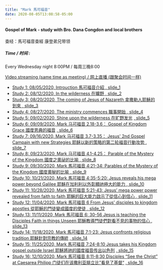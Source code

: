```yaml
---
title: "Mark 馬可福音"
date: 2020-08-05T13:08:58-05:00
---
```


#### Gospel of Mark - study with Bro. Dana Congdon and local brothers
查经：馬可福音查經 康登弟兄带领

##### Time / 时间 :
Every Wednesday night 8:00PM / 每周三晚8:00

[Video streaming (same time as meeting) / 网上直播 (跟聚会时间一样)](https://www.youtube.com/channel/UC7UZEHXdMH0Y3DwmdzITyow)

* [Study 1: 08/05/2020, Introuction 馬可福音介紹 ](https://youtu.be/SwZ5gETpfo0?t=98https://youtu.be/nHVP9hS6llc?t=388) [, slide_1 ](/wed_study/slides/Mark/01markCBM2020-CHI.pdf)
* [Study 2: 08/12/2020, In the wilderness 在曠野 ](https://youtu.be/Fkz0nJBiY1c?t=6) [, slide_2 ](/wed_study/slides/Mark/02markCBM2020-CHI.pdf)
* [Study 3: 08/20/2020, The coming of Jesus of Nazareth 拿撒勒人耶穌的到來 ](https://youtu.be/IRtW6F2NI8g?t=178) [, slide_3 ](/wed_study/slides/Mark/03markCBM2020-CHI.pdf)
* [Study 4: 08/27/2020, The ministry commences 職事開始 ](https://youtu.be/ezDKZY6xjE4?t=85) [, slide_4 ](/wed_study/slides/Mark/04markCBM2020-CHI.pdf)
* [Study 5: 09/02/2020, Shine upon the wilderness 在旷野发光](https://youtu.be/QtJ6N6pyKgE?t=10) [, slide_5 ](/wed_study/slides/Mark/05markCBM2020-CHI.pdf)
* [Study 6: 09/09/2020,  Mark 马可福音 2.18-3.6： Gospel of Kingdom Grace 國度恩典的福音](https://youtu.be/i8mqsb_WGj0?t=206) [, slide_6 ](/wed_study/slides/Mark/06markCBM2020-CHI.pdf)
* [Study 7: 09/16/2020, Mark 马可福音 3.7-3.35： Jesus' 2nd Gospel Campain with new Strategies 耶稣以新的策略的第二轮福音行動攻势 ](https://youtu.be/9DnYdlCW3Oc?t=201) [, slide_7 ](/wed_study/slides/Mark/07MarkCBM2020-CHI.pdf)
* [Study 8: 09/23/2020, Mark 马可福音 4.1-4.25： Parable of the Mystery of the Kingdom 國度之奧祕的比喻 ](https://youtu.be/LmJzi-VPSCE?t=412) [, slide_8 ](/wed_study/slides/Mark/08MarkCBM2020-CHI.pdf)
* [Study 9: 09/30/2020, Mark 馬可福音 4:21-34: Parables of the Mystery of the Kingdom 國度奧秘的比喻 ](https://youtu.be/vu59eX2fMn4?t=42) [, slide_9 ](/wed_study/slides/Mark/09markCBM2020-CHI.pdf)
* [Study 10: 10/21/2020, Mark 馬可福音 4:35-5:20: Jesus reveals his mega power beyond Galilee 耶穌在加利利以外彰顯祂極大的能力 ](https://youtu.be/JLYUmQzFmdI?t=120) [, slide_10 ](/wed_study/slides/Mark/10markCBM2020-CHI.pdf)
* [Study 11: 10/28/2020, Mark 馬可福音 5:21-43: Jesus’ mega power power revealed from faith to faith 耶穌的巨大能力啟示了從信心到信心 ](https://youtu.be/WoCj9O3XtmU?t=279) [, slide_11 ](/wed_study/slides/Mark/11markCBM2020_CHI.pdf)
* [Study 12: 11/04/2020, Mark 馬可福音 6 From Jesus’ disciples to kingdom apostles 從耶穌的門徒變成國度的使徒 ](https://youtu.be/nSo-ukZOUxo?t=148) [, slide_12 ](/wed_study/slides/Mark/12MarkCBM2020_CHI.pdf)
* [Study 13: 11/11/2020, Mark 馬可福音 6: 30-56 Jesus is teaching the Disciples Faith in things Unseen  耶穌教導門徒們對看不見的事物的信心 ](https://www.youtube.com/watch?v=sonVW11HgZM) [, slide_13 ](/wed_study/slides/Mark/13MarkCBM2020_CHI.pdf)
* [Study 14: 11/18/2020, Mark 馬可福音 7:1-23: Jesus confronts religious tradition 耶穌針對宗教的傳統](https://youtu.be/7BIliCuerSI?t=291) [, slide_14 ](/wed_study/slides/Mark/14MarkCBM2020_CHI.pdf)
* [Study 15: 11/25/2020, Mark 馬可福音 7:24-8:10  Jesus takes his Kingdom gospel outside Israel 耶穌將祂的國度福音传出以色列](https://youtu.be/rD5tWUEXjzM?t=157) [, slide_15 ](/wed_study/slides/Mark/15MarkCBM2020_CHI.pdf)
* [Study 16: 12/10/2020, Mark 馬可福音 8:11-8:30  Disciples “See the Christ” at Caesarea Philipp 门徒们在该撒利亚腓立比”看見了基督“](https://youtu.be/ffuVTIRlsvM?t=70) [, slide_16 ](/wed_study/slides/Mark/16MarkCBM2020_CHI.pdf)
